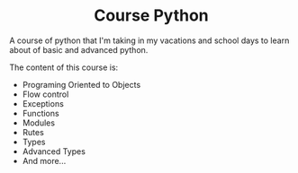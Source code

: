 ## <h1 align="center"> Course Python </h1>

A course of python that I'm taking in my vacations and school days to learn about of basic and advanced python.

The content of this course is:

- Programing Oriented to Objects
- Flow control
- Exceptions
- Functions
- Modules
- Rutes
- Types
- Advanced Types
- And more...
